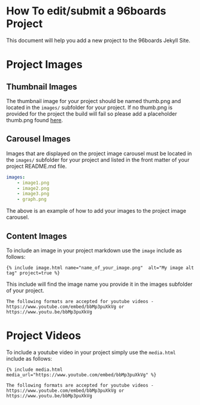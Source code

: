 # How To edit/submit a 96boards Project
This document will help you add a new project to the 96boards Jekyll Site.

# Project Images
## Thumbnail Images
The thumbnail image for your project should be named thumb.png and located in the `images/` subfolder for your project.
If no thumb.png is provided for the project the build will fail so please add a placeholder thumb.png found [here](thumb.png).
## Carousel Images
Images that are displayed on the project image carousel must be located in the `images/` subfolder for your project
and listed in the front matter of your project README.md file.

```YAML
images:
    - image1.png
    - image2.png
    - image3.png
    - graph.png
```

The above is an example of how to add your images to the project image carousel.

## Content Images
To include an image in your project markdown use the `image` include as follows:
```
{% include image.html name="name_of_your_image.png"  alt="My image alt tag" project=true %}
```

This include will find the image name you provide it in the images subfolder of your project.

`The following formats are accepted for youtube videos - https://www.youtube.com/embed/bbMp3puXkVg or https://www.youtu.be/bbMp3puXkVg `

# Project Videos
To include a youtube video in your project simply use the `media.html` include as follows:
```
{% include media.html media_url="https://www.youtube.com/embed/bbMp3puXkVg" %}
```
`The following formats are accepted for youtube videos - https://www.youtube.com/embed/bbMp3puXkVg or https://www.youtu.be/bbMp3puXkVg `
